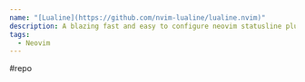 ```yaml
---
name: "[Lualine](https://github.com/nvim-lualine/lualine.nvim)"
description: A blazing fast and easy to configure neovim statusline plugin written in pure lua.
tags:
  - Neovim
---
```

#repo